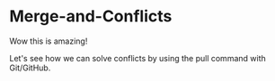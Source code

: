 # Merge-and-Conflicts

Wow this is amazing!

Let's see how we can solve conflicts by using the pull command with Git/GitHub.
